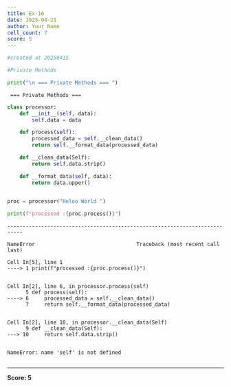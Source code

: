 ```yaml
---
title: Ex-16
date: 2025-04-21
author: Your Name
cell_count: 7
score: 5
---
```


```python
#created at 20250415
```


```python
#Private Methods 
```


```python
print("\n === Private Methods === ")
```

    
     === Private Methods === 



```python
class processor:
    def __init__(self, data):
        self.data = data

    def process(self):
        processed_data = self.__clean_data()
        return self.__format_data(processed_data)

    def __clean_data(Self):
        return self.data.strip()

    def __format_data(self, data):
        return data.upper()
                
```


```python
proc = processor("Heloo World ")
```


```python
print(f"processed :{proc.process()}")
```


    ---------------------------------------------------------------------------

    NameError                                 Traceback (most recent call last)

    Cell In[5], line 1
    ----> 1 print(f"processed :{proc.process()}")


    Cell In[2], line 6, in processor.process(self)
          5 def process(self):
    ----> 6     processed_data = self.__clean_data()
          7     return self.__format_data(processed_data)


    Cell In[2], line 10, in processor.__clean_data(Self)
          9 def __clean_data(Self):
    ---> 10     return self.data.strip()


    NameError: name 'self' is not defined



```python

```


---
**Score: 5**